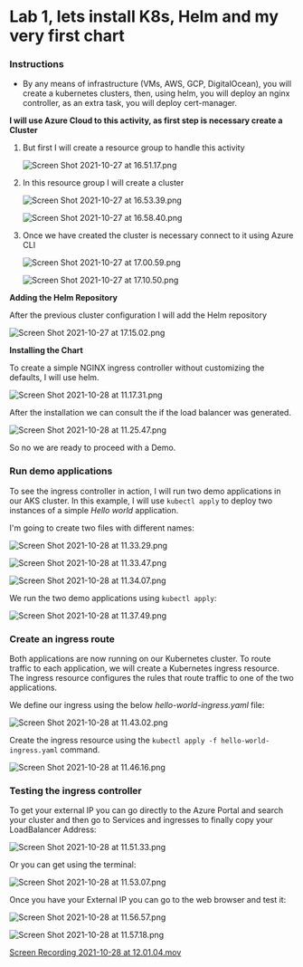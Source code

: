 # Lab 1, lets install K8s, Helm and my very first chart

### Instructions

- By any means of infrastructure (VMs, AWS, GCP, DigitalOcean), you will create a kubernetes clusters, then, using helm, you will deploy an nginx controller, as an extra task, you will deploy cert-manager.

**I will use Azure Cloud to this activity, as first step is necessary create a Cluster**

1. But first I will create a resource group to handle this activity
    
    ![Screen Shot 2021-10-27 at 16.51.17.png](./Screen_Shot_2021-10-27_at_16.51.17.png)
    

1. In this resource group I will create a cluster
    
    ![Screen Shot 2021-10-27 at 16.53.39.png](./Screen_Shot_2021-10-27_at_16.53.39.png)
    
    ![Screen Shot 2021-10-27 at 16.58.40.png](./Screen_Shot_2021-10-27_at_16.58.40.png)
    
2. Once we have created the cluster is necessary connect to it using Azure CLI
    
    ![Screen Shot 2021-10-27 at 17.00.59.png](./Screen_Shot_2021-10-27_at_17.00.59.png)
    
    ![Screen Shot 2021-10-27 at 17.10.50.png](./Screen_Shot_2021-10-27_at_17.10.50.png)
    

**Adding the Helm Repository**

After the previous cluster configuration I will add the Helm repository

![Screen Shot 2021-10-27 at 17.15.02.png](./Screen_Shot_2021-10-27_at_17.15.02.png)

**Installing the Chart**

To create a simple NGINX ingress controller without customizing the defaults, I will use helm.

![Screen Shot 2021-10-28 at 11.17.31.png](./Screen_Shot_2021-10-28_at_11.17.31.png)

After the installation we can consult the if the load balancer was generated.

![Screen Shot 2021-10-28 at 11.25.47.png](./Screen_Shot_2021-10-28_at_11.25.47.png)

So no we are ready to proceed with a Demo.

### **Run demo applications**

To see the ingress controller in action, I will run two demo applications in our AKS cluster. In this example, I will use `kubectl apply` to deploy two instances of a simple *Hello world* application.

I'm going to create two files with different names:

![Screen Shot 2021-10-28 at 11.33.29.png](./Screen_Shot_2021-10-28_at_11.33.29.png)

![Screen Shot 2021-10-28 at 11.33.47.png](./Screen_Shot_2021-10-28_at_11.33.47.png)

![Screen Shot 2021-10-28 at 11.34.07.png](./Screen_Shot_2021-10-28_at_11.34.07.png)

We run the two demo applications using `kubectl apply`:

![Screen Shot 2021-10-28 at 11.37.49.png](./Screen_Shot_2021-10-28_at_11.37.49.png)

### **Create an ingress route**

Both applications are now running on our Kubernetes cluster. To route traffic to each application, we will create a Kubernetes ingress resource. The ingress resource configures the rules that route traffic to one of the two applications.

We define our ingress using the below *hello-world-ingress.yaml* file:

![Screen Shot 2021-10-28 at 11.43.02.png](./Screen_Shot_2021-10-28_at_11.43.02.png)

Create the ingress resource using the `kubectl apply -f hello-world-ingress.yaml` command.

![Screen Shot 2021-10-28 at 11.46.16.png](./Screen_Shot_2021-10-28_at_11.46.16.png)

### **Testing the ingress controller**

To get your external IP you can go directly to the Azure Portal and search your cluster and then go to Services and ingresses to finally copy your LoadBalancer Address:

![Screen Shot 2021-10-28 at 11.51.33.png](./Screen_Shot_2021-10-28_at_11.51.33.png)

Or you can get using the terminal:

![Screen Shot 2021-10-28 at 11.53.07.png](./Screen_Shot_2021-10-28_at_11.53.07.png)

Once you have your External IP you can go to the web browser and test it:

![Screen Shot 2021-10-28 at 11.56.57.png](./Screen_Shot_2021-10-28_at_11.56.57.png)

![Screen Shot 2021-10-28 at 11.57.18.png](./Screen_Shot_2021-10-28_at_11.57.18.png)

[Screen Recording 2021-10-28 at 12.01.04.mov](./Screen_Recording_2021-10-28_at_12.01.04.mov)
